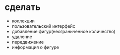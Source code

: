 # сделать

* коллекции
* пользовательский интерфейс
* добавление фигур(неограниченное количество)
* удаление
* передвижение
* информация о фигуре

